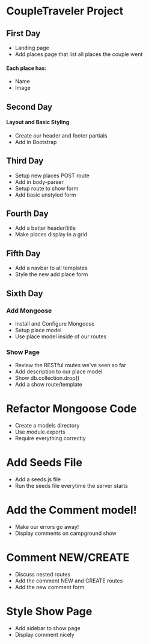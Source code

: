# CoupleTraveler Project

## First Day

* Landing page
* Add places page that list all places the couple went


#### Each place has:

* Name
* Image
    
    
## Second Day

#### Layout and Basic Styling

* Create our header and footer partials
* Add in Bootstrap


## Third Day

* Setup new places POST route
* Add in body-parser
* Setup route to show form
* Add basic unstyled form


## Fourth Day

* Add a better header/title
* Make places display in a grid
 

## Fifth Day

* Add a navbar to all templates
* Style the new add place form
    
## Sixth Day

### Add Mongoose
* Install and Configure Mongoose
* Setup place model
* Use place model inside of our routes

### Show Page
* Review the RESTful routes we've seen so far
* Add description to our place model
* Show db.collection.drop()
* Add a show route/template

# Refactor Mongoose Code
* Create a models directory
* Use module.exports
* Require everything correctly

# Add Seeds File
* Add a seeds.js file
* Run the seeds file everytime the server starts

# Add the Comment model!
* Make our errors go away!
* Display comments on campground show 

# Comment NEW/CREATE
* Discuss nested routes
* Add the comment NEW and CREATE routes
* Add the new comment form

# Style Show Page
* Add sidebar to show page
* Display comment nicely